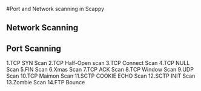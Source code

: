 #Port and Network scanning in Scappy

## Network Scanning

## Port Scanning
1.TCP SYN Scan
2.TCP Half-Open scan
3.TCP Connect Scan
4.TCP NULL Scan
5.FIN Scan
6.Xmas Scan
7.TCP ACK Scan
8.TCP Window Scan
9.UDP Scan
10.TCP Maimon Scan
11.SCTP COOKIE ECHO Scan
12.SCTP INIT Scan
13.Zombie Scan
14.FTP Bounce
